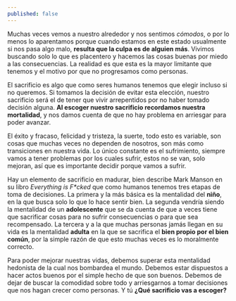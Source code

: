 ```yaml
---
published: false
---
```

Muchas veces vemos a nuestro alrededor y nos sentimos _cómodos_, o por lo menos lo aparentamos porque cuando estamos en este estado usualmente si nos pasa algo malo, **resulta que la culpa es de alguien más**. Vivimos buscando solo lo que es placentero y hacemos las cosas buenas por miedo a las consecuencias. La realidad es que esta es la mayor limitante que tenemos y el motivo por que no progresamos como personas.

El sacrificio es algo que como seres humanos tenemos que elegir incluso si no queremos. Si tomamos la decisión de evitar esta elección, nuestro sacrificio será el de tener que vivir arrepentidos por no haber tomado decisión alguna. **Al escoger nuestro sacrificio recordamos nuestra mortalidad**, y nos damos cuenta de que no hay problema en arriesgar para poder avanzar.

El éxito y fracaso, felicidad y tristeza, la suerte, todo esto es variable, son cosas que muchas veces no dependen de nosotros, son más como transiciones en nuestra vida. Lo único constante es el sufrimiento, siempre vamos a tener problemas por los cuales sufrir, estos no se van, solo mejoran, así que es importante decidir porque vamos a sufrir.

Hay un elemento de sacrificio en madurar, bien describe Mark Manson en su libro _Everything is F*cked_ que como humanos tenemos tres etapas de toma de decisiones. La primera y la más básica es la mentalidad del **niño**, en la que busca solo lo que lo hace sentir bien. La segunda vendría siendo la mentalidad de un **adolescente** que se da cuenta de que a veces tiene que sacrificar cosas para no sufrir consecuencias o para que sea recompensado. La tercera y a la que muchas personas jamás llegan en su vida es la mentalidad **adulta** en la que se sacrifica el **bien propio por el bien común**, por la simple razón de que esto muchas veces es lo moralmente correcto.

Para poder mejorar nuestras vidas, debemos superar esta mentalidad hedonista de la cual nos bombardea el mundo. Debemos estar dispuestos a hacer actos buenos por el simple hecho de que son buenos. Debemos de dejar de buscar la comodidad sobre todo y arriesgarnos a tomar decisiones que nos hagan crecer como personas. Y tú **¿Qué sacrificio vas a escoger?**

